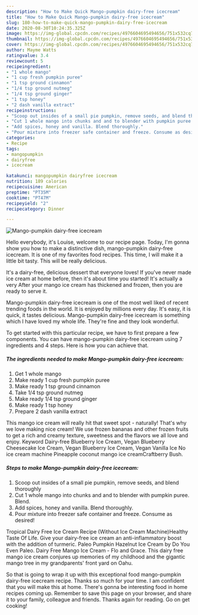 ```yaml
---
description: "How to Make Quick Mango-pumpkin dairy-free icecream"
title: "How to Make Quick Mango-pumpkin dairy-free icecream"
slug: 180-how-to-make-quick-mango-pumpkin-dairy-free-icecream
date: 2020-08-30T10:24:35.325Z
image: https://img-global.cpcdn.com/recipes/4976604695494656/751x532cq70/mango-pumpkin-dairy-free-icecream-recipe-main-photo.jpg
thumbnail: https://img-global.cpcdn.com/recipes/4976604695494656/751x532cq70/mango-pumpkin-dairy-free-icecream-recipe-main-photo.jpg
cover: https://img-global.cpcdn.com/recipes/4976604695494656/751x532cq70/mango-pumpkin-dairy-free-icecream-recipe-main-photo.jpg
author: Mayme Watts
ratingvalue: 3.4
reviewcount: 5
recipeingredient:
- "1 whole mango"
- "1 cup fresh pumpkin puree"
- "1 tsp ground cinnamon"
- "1/4 tsp ground nutmeg"
- "1/4 tsp ground ginger"
- "1 tsp honey"
- "2 dash vanilla extract"
recipeinstructions:
- "Scoop out insides of a small pie pumpkin, remove seeds, and blend thoroughly"
- "Cut 1 whole mango into chunks and and to blender with pumpkin puree. Blend."
- "Add spices, honey and vanilla. Blend thoroughly."
- "Pour mixture into freezer safe container and freeze. Consume as desired!"
categories:
- Recipe
tags:
- mangopumpkin
- dairyfree
- icecream

katakunci: mangopumpkin dairyfree icecream 
nutrition: 189 calories
recipecuisine: American
preptime: "PT35M"
cooktime: "PT47M"
recipeyield: "2"
recipecategory: Dinner

---
```



![Mango-pumpkin dairy-free icecream](https://img-global.cpcdn.com/recipes/4976604695494656/751x532cq70/mango-pumpkin-dairy-free-icecream-recipe-main-photo.jpg)

Hello everybody, it's Louise, welcome to our recipe page. Today, I'm gonna show you how to make a distinctive dish, mango-pumpkin dairy-free icecream. It is one of my favorites food recipes. This time, I will make it a little bit tasty. This will be really delicious.

It&#39;s a dairy-free, delicious dessert that everyone loves! If you&#39;ve never made ice cream at home before, then it&#39;s about time you started! It&#39;s actually a very After your mango ice cream has thickened and frozen, then you are ready to serve it.

Mango-pumpkin dairy-free icecream is one of the most well liked of recent trending foods in the world. It is enjoyed by millions every day. It's easy, it is quick, it tastes delicious. Mango-pumpkin dairy-free icecream is something which I have loved my whole life. They're fine and they look wonderful.


To get started with this particular recipe, we have to first prepare a few components. You can have mango-pumpkin dairy-free icecream using 7 ingredients and 4 steps. Here is how you can achieve that.

##### The ingredients needed to make Mango-pumpkin dairy-free icecream:

1. Get 1 whole mango
1. Make ready 1 cup fresh pumpkin puree
1. Make ready 1 tsp ground cinnamon
1. Take 1/4 tsp ground nutmeg
1. Make ready 1/4 tsp ground ginger
1. Make ready 1 tsp honey
1. Prepare 2 dash vanilla extract


This mango ice cream will really hit that sweet spot - naturally! That&#39;s why we love making nice cream! We use frozen bananas and other frozen fruits to get a rich and creamy texture, sweetness and the flavors we all love and enjoy. Keyword Dairy-free Blueberry Ice Cream, Vegan Blueberry Cheesecake Ice Cream, Vegan Blueberry Ice Cream, Vegan Vanilla Ice No ice cream machine Pineapple coconut mango ice creamCraftberry Bush. 

##### Steps to make Mango-pumpkin dairy-free icecream:

1. Scoop out insides of a small pie pumpkin, remove seeds, and blend thoroughly
1. Cut 1 whole mango into chunks and and to blender with pumpkin puree. Blend.
1. Add spices, honey and vanilla. Blend thoroughly.
1. Pour mixture into freezer safe container and freeze. Consume as desired!


Tropical Dairy Free Ice Cream Recipe (Without Ice Cream Machine)Healthy Taste Of Life. Give your dairy-free ice cream an anti-inflammatory boost with the addition of turmeric. Paleo Pumpkin Hazelnut Ice Cream by Do You Even Paleo. Dairy Free Mango Ice Cream - Flo and Grace. This dairy free mango ice cream conjures up memories of my childhood and the gigantic mango tree in my grandparents&#39; front yard on Oahu. 

So that is going to wrap it up with this exceptional food mango-pumpkin dairy-free icecream recipe. Thanks so much for your time. I am confident that you will make this at home. There's gonna be interesting food in home recipes coming up. Remember to save this page on your browser, and share it to your family, colleague and friends. Thanks again for reading. Go on get cooking!
